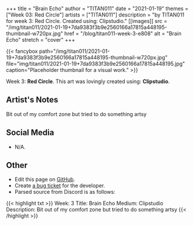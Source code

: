 +++
title =       "Brain Echo"
author =      "TITAN011"
date =        "2021-01-19"
themes =      ["Week 03: Red Circle"]
artists =     ["TITAN011"]
description = "by TITAN011 for week 3: Red Circle. Created using: Clipstudio."
[[images]]
              src = "/img/titan011/2021-01-19+7da9383f3b9e2560166a17815a448195-thumbnail-w720px.jpg"
              href = "/blog/titan011-week-3-e808"
              alt = "Brain Echo"
              stretch = "cover"
+++


{{< fancybox path="/img/titan011/2021-01-19+7da9383f3b9e2560166a17815a448195-thumbnail-w720px.jpg" file="img/titan011/2021-01-19+7da9383f3b9e2560166a17815a448195.jpg" caption="Placeholder thumbnail for a visual work." >}}


Week 3: **Red Circle**. This art was lovingly created using: **Clipstudio**.

## Artist's Notes

Bit out of my comfort zone but tried to do something artsy

## Social Media

- N/A.

## Other

- Edit this page on [GitHub](https://github.com/teaminkling/web-refresh/edit/main/content/blog/titan011-week-3-e808.md).
- Create [a bug ticket](https://github.com/teaminkling/web-refresh/issues/new?assignees=&labels=bug&template=problem-report.md&title=) for the developer.
- Parsed source from Discord is as follows:

{{< highlight txt >}}
Week: 3
Title:  Brain Echo
Medium: Clipstudio
Description: Bit out of my comfort zone but tried to do something artsy
{{< /highlight >}}